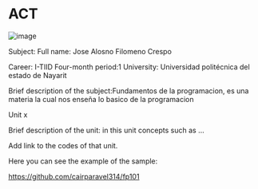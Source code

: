 # ACT
![image](https://github.com/user-attachments/assets/7aa5bdd1-dc79-4f5c-b835-9ccf24d57966)

Subject:
Full name: Jose Alosno Filomeno Crespo

Career: I-TIID
Four-month period:1
University: Universidad politécnica del estado de Nayarit

Brief description of the subject:Fundamentos de la programacion, es una materia la cual nos enseña lo basico de la programacion 

Unit x

Brief description of the unit: in this unit concepts such as ...

Add link to the codes of that unit.

Here you can see the example of the sample:

https://github.com/cairparavel314/fp101
